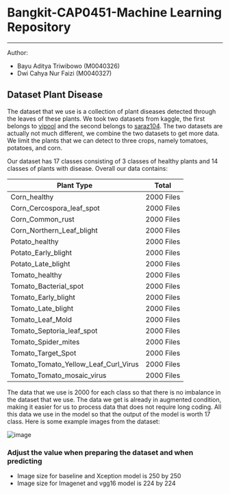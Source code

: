 # Bangkit-CAP0451-Machine Learning Repository
---------------
Author:

- Bayu Aditya Triwibowo (M0040326)
- Dwi Cahya Nur Faizi (M0040327)

## Dataset Plant Disease
The dataset that we use is a collection of plant diseases detected through the leaves of these plants. We took two datasets from kaggle, the first belongs to [vipool](https://www.kaggle.com/vipoooool/new-plant-diseases-dataset) and the second belongs to [saraz104](https://www.kaggle.com/saroz014/plant-disease). The two datasets are actually not much different, we combine the two datasets to get more data. We limit the plants that we can detect to three crops, namely tomatoes, potatoes, and corn.

Our dataset has 17 classes consisting of 3 classes of healthy plants and 14 classes of plants with disease. Overall our data contains:

| Plant Type | Total |
| ------ | ------ |
| Corn_healthy | 2000 Files |
| Corn_Cercospora_leaf_spot | 2000 Files |
| Corn_Common_rust | 2000 Files |
| Corn_Northern_Leaf_blight | 2000 Files |
| Potato_healthy | 2000 Files |
| Potato_Early_blight | 2000 Files |
| Potato_Late_blight | 2000 Files |
| Tomato_healthy | 2000 Files |
| Tomato_Bacterial_spot | 2000 Files |
| Tomato_Early_blight | 2000 Files |
| Tomato_Late_blight | 2000 Files |
| Tomato_Leaf_Mold | 2000 Files |
| Tomato_Septoria_leaf_spot | 2000 Files |
| Tomato_Spider_mites | 2000 Files |
| Tomato_Target_Spot | 2000 Files |
| Tomato_Tomato_Yellow_Leaf_Curl_Virus | 2000 Files |
| Tomato_Tomato_mosaic_virus | 2000 Files |

The data that we use is 2000 for each class so that there is no imbalance in the dataset that we use. The data we get is already in augmented condition, making it easier for us to process data that does not require long coding. All this data we use in the model so that the output of the model is worth 17 class. Here is some example images from the dataset:

![image](https://user-images.githubusercontent.com/68576415/121238236-16672080-c8c2-11eb-9e75-2538f163f2be.png)

### Adjust the value when preparing the dataset and when predicting
- Image size for baseline and Xception model is 250 by 250
- Image size for Imagenet and vgg16 model is 224 by 224
